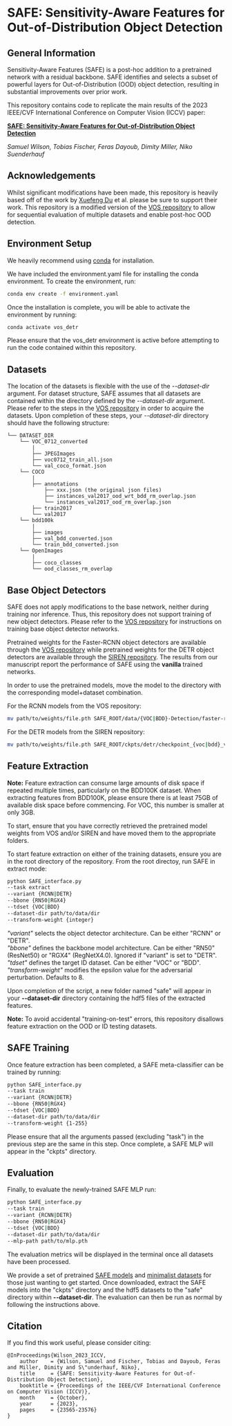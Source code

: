 # SAFE: Sensitivity-Aware Features for Out-of-Distribution Object Detection

## General Information
Sensitivity-Aware Features (SAFE) is a post-hoc addition to a pretrained network with a residual backbone. SAFE identifies and selects a subset of powerful layers for Out-of-Distribution (OOD) object detection, resulting in substantial improvements over prior work.

This repository contains code to replicate the main results of the 2023 IEEE/CVF International Conference on Computer Vision (ICCV) paper:

**[SAFE: Sensitivity-Aware Features for Out-of-Distribution Object Detection](https://openaccess.thecvf.com/content/ICCV2023/html/Wilson_SAFE_Sensitivity-Aware_Features_for_Out-of-Distribution_Object_Detection_ICCV_2023_paper.html)**

*Samuel Wilson, Tobias Fischer, Feras Dayoub, Dimity Miller, Niko Suenderhauf*

## Acknowledgements
Whilst significant modifications have been made, this repository is heavily based off of the work by [Xuefeng Du](https://github.com/d12306) et al. please be sure to support their work. This repository is a modified version of the [VOS repository](https://github.com/deeplearning-wisc/vos) to allow for sequential evaluation of multiple datasets and enable post-hoc OOD detection. 

## Environment Setup
We heavily recommend using [conda](https://docs.conda.io/en/latest/) for installation. 

We have included the environment.yaml file for installing the conda environment. To create the environment, run:
```bash
conda env create -f environment.yaml
```
Once the installation is complete, you will be able to activate the environment by running:
```bash
conda activate vos_detr
```
Please ensure that the vos_detr environment is active before attempting to run the code contained within this repository.

## Datasets
The location of the datasets is flexible with the use of the *--dataset-dir* argument. For dataset structure, SAFE assumes that all datasets are contained within the directory defined by the *--dataset-dir* argument. Please refer to the steps in the [VOS repository](https://github.com/deeplearning-wisc/vos) in order to acquire the datasets. Upon completion of these steps, your *--dataset-dir* directory should have the following structure:
<br>
```
└── DATASET_DIR
	└── VOC_0712_converted
		|
		├── JPEGImages
		├── voc0712_train_all.json
		└── val_coco_format.json
	└── COCO
		|
		├── annotations
			├── xxx.json (the original json files)
			├── instances_val2017_ood_wrt_bdd_rm_overlap.json
			└── instances_val2017_ood_rm_overlap.json
		├── train2017
		└── val2017
	└── bdd100k
		|
		├── images
		├── val_bdd_converted.json
		└── train_bdd_converted.json
	└── OpenImages
		|
		├── coco_classes
		└── ood_classes_rm_overlap
```

## Base Object Detectors
SAFE does not apply modifications to the base network, neither during training nor inference. Thus, this repository does not support training of new object detectors. Please refer to the [VOS repository](https://github.com/deeplearning-wisc/vos) for instructions on training base object detector networks. 

Pretrained weights for the Faster-RCNN object detectors are available through the [VOS repository](https://github.com/deeplearning-wisc/vos) while pretrained weights for the DETR object detectors are available through the [SIREN repository](https://github.com/deeplearning-wisc/siren). The results from our manuscript report the performance of SAFE using the **vanilla** trained networks. 

In order to use the pretrained models, move the model to the directory with the corresponding model+dataset combination. 

For the RCNN models from the VOS repository:
```bash
mv path/to/weights/file.pth SAFE_ROOT/data/{VOC|BDD}-Detection/faster-rcnn/{regnetx_}vanilla/model_final.pth
```

For the DETR models from the SIREN repository:
```bash
mv path/to/weights/file.pth SAFE_ROOT/ckpts/detr/checkpoint_{voc|bdd}_vanilla.pth
```

## Feature Extraction
**Note:** Feature extraction can consume large amounts of disk space if repeated multiple times, particularly on the BDD100K dataset. When extracting features from BDD100K, please ensure there is at least 75GB of available disk space before commencing. For VOC, this number is smaller at only 3GB.

To start, ensure that you have correctly retrieved the pretrained model weights from VOS and/or SIREN and have moved them to the appropriate folders.

To start feature extraction on either of the training datasets, ensure you are in the root directory of the repository. From the root directoy, run SAFE in extract mode:
```bash
python SAFE_interface.py 
--task extract
--variant {RCNN|DETR}
--bbone {RN50|RGX4}
--tdset {VOC|BDD}
--dataset-dir path/to/data/dir
--transform-weight {integer}
```
*"variant"* selects the object detector architecture. Can be either "RCNN" or "DETR". <br>
*"bbone"* defines the backbone model architecture. Can be either "RN50" (ResNet50) or "RGX4" (RegNetX4.0). Ignored if "variant" is set to "DETR". <br>
*"tdset"* defines the target ID dataset. Can be either "VOC" or "BDD". <br>
*"transform-weight"* modifies the epsilon value for the adversarial perturbation. Defaults to 8. <br>

Upon completion of the script, a new folder named "safe" will appear in your **--dataset-dir** directory containing the hdf5 files of the extracted features. 

**Note:** To avoid accidental "training-on-test" errors, this repository disallows feature extraction on the OOD or ID testing datasets.

## SAFE Training
Once feature extraction has been completed, a SAFE meta-classifier can be trained by running:
```bash
python SAFE_interface.py 
--task train
--variant {RCNN|DETR}
--bbone {RN50|RGX4}
--tdset {VOC|BDD}
--dataset-dir path/to/data/dir
--transform-weight {1-255}
```
Please ensure that all the arguments passed (excluding "task") in the previous step are the same in this step. Once complete, a SAFE MLP will appear in the "ckpts" directory.

## Evaluation
Finally, to evaluate the newly-trained SAFE MLP run:
```bash
python SAFE_interface.py 
--task train
--variant {RCNN|DETR}
--bbone {RN50|RGX4}
--tdset {VOC|BDD}
--dataset-dir path/to/data/dir
--mlp-path path/to/mlp.pth
```

The evaluation metrics will be displayed in the terminal once all datasets have been processed. 

We provide a set of pretrained [SAFE models](https://drive.google.com/file/d/173LOl87UDss2DHDUb9c1GojEuQlN7rXt/view?usp=sharing) and [minimalist datasets](https://drive.google.com/file/d/1qnkjJR6GzC8EL3mKhYLXrHzVD8gA1KQ6/view?usp=sharing) for those just wanting to get started. Once downloaded, extract the SAFE models into the "ckpts" directory and the hdf5 datasets to the "safe" directory within **--dataset-dir**. The evaluation can then be run as normal by following the instructions above.

## Citation ##

If you find this work useful, please consider citing:
```text
@InProceedings{Wilson_2023_ICCV,
	author    = {Wilson, Samuel and Fischer, Tobias and Dayoub, Feras and Miller, Dimity and S\"underhauf, Niko},
	title     = {SAFE: Sensitivity-Aware Features for Out-of-Distribution Object Detection},
	booktitle = {Proceedings of the IEEE/CVF International Conference on Computer Vision (ICCV)},
	month     = {October},
	year      = {2023},
	pages     = {23565-23576}
}
```


